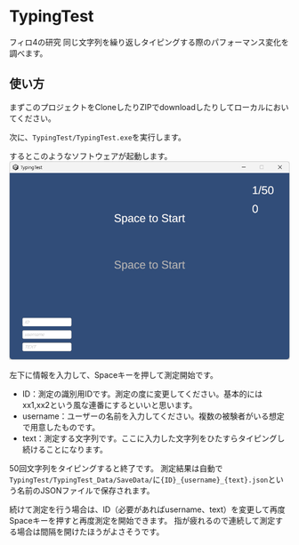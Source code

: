 # TypingTest
フィロ4の研究
同じ文字列を繰り返しタイピングする際のパフォーマンス変化を調べます。

## 使い方
まずこのプロジェクトをCloneしたりZIPでdownloadしたりしてローカルにおいてください。

次に、``TypingTest/TypingTest.exe``を実行します。

するとこのようなソフトウェアが起動します。
![alt text](image.png)

左下に情報を入力して、Spaceキーを押して測定開始です。

- ID：測定の識別用IDです。測定の度に変更してください。基本的にはxx1,xx2という風な連番にするといいと思います。
- username：ユーザーの名前を入力してください。複数の被験者がいる想定で用意したものです。
- text：測定する文字列です。ここに入力した文字列をひたすらタイピングし続けることになります。

50回文字列をタイピングすると終了です。
測定結果は自動で``TypingTest/TypingTest_Data/SaveData/``に``{ID}_{username}_{text}.json``という名前のJSONファイルで保存されます。

続けて測定を行う場合は、ID（必要があればusername、text）を変更して再度Spaceキーを押すと再度測定を開始できます。
指が疲れるので連続して測定する場合は間隔を開けたほうがよさそうです。
